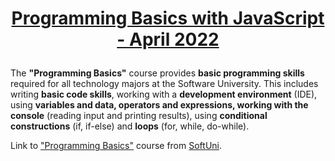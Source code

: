 
# <p align="center"><a href=https://softuni.bg/trainings/3742/programming-basics-with-javascript-april-2022> Programming Basics with JavaScript - April 2022 <a/><p>


  
 The **"Programming Basics"** course provides **basic programming skills** required for all technology majors at the Software University. This includes writing **basic code skills**, working with a **development environment** (IDE), using **variables and data, operators and expressions, working with the console** (reading input and printing results), using **conditional constructions** (if, if-else) and **loops** (for, while, do-while).
  
 Link to <a href=https://softuni.bg/courses/programming-basics> "Programming Basics"<a/> course from <a href=https://softuni.bg/> SoftUni<a/>.



